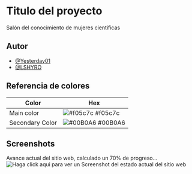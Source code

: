 
# Titulo del proyecto

Salón del conocimiento de mujeres cientificas
## Autor

- [@Yesterday01](https://www.github.com/Yesterday01)
- [@LSHYRO](https://github.com/LSHYRO)

## Referencia de colores

| Color             | Hex                                                                |
| ----------------- | ------------------------------------------------------------------ |
| Main color | ![#f05c7c](https://via.placeholder.com/10/f05c7c?text=+) #f05c7c |
| Secondary Color | ![#00B0A6](https://via.placeholder.com/10/00B0A6?text=+) #00B0A6 |



## Screenshots
Avance actual del sitio web, calculado un 70% de progreso...
![Haga click aqui para ver un Screenshot del estado actual del sitio web](https://github.com/Yesterday01/Salon-del-conocimiento/blob/0047ec218ba97d7fae4fe911dce1555bb14afcc0/public/images/dump/avance-del-sitio-web.png)

